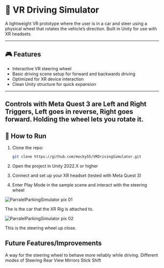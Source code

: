 # 🚗 VR Driving Simulator

A lightweight VR prototype where the user is in a car and steer using a physical wheel that rotates the vehicle’s direction. Built in Unity for use with XR headsets.

---

## 🎮 Features
- Interactive VR steering wheel
- Basic driving scene setup for forward and backwards driving
- Optimized for XR device interaction
- Clean Unity structure for quick expansion

---
Controls with Meta Quest 3 are Left and Right Triggers, Left goes in reverse, Right goes forward. 
Holding the wheel lets you rotate it. 
---

## 🔧 How to Run

1. Clone the repo:
   ```bash
   git clone https://github.com/mocky55/VRDrivingSimulator.git
2. Open the project in Unity 2022.X or higher

3. Connect and set up your XR headset (tested with Meta Quest 3)

4. Enter Play Mode in the sample scene and interact with the steering wheel


![ParralelParkingSimulator pix 01](https://github.com/user-attachments/assets/90d2b0dd-ac74-4d83-8adb-1763563a22b8)

The is the car that the XR Rig is attached to.




![ParralelParkingSimulator pix 02](https://github.com/user-attachments/assets/45464282-a0fb-41a5-b045-48f14c0b4c3b)

This is the steering wheel up close. 

## Future Features/Improvements
A way for the steering wheel to behave more reliably while driving. 
Different modes of Steering
Rear View Mirrors
Stick Shift








